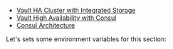 - [Vault HA Cluster with Integrated Storage](https://developer.hashicorp.com/vault/tutorials/raft/raft-storage)
- [Vault High Availability with Consul](https://developer.hashicorp.com/vault/tutorials/day-one-consul/ha-with-consul)
- [Consul Architecture](https://developer.hashicorp.com/consul/docs/architecture)

Let's sets some environment variables for this section:

```

```